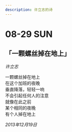 ```yaml
---
description: 许立志的诗
---
```


# 08-29 SUN

## 「一颗螺丝掉在地上」

 _许立志_  


一颗螺丝掉在地上  
在这个加班的夜晚  
垂直降落，轻轻一响  
不会引起任何人的注意  
就像在此之前  
某个相同的夜晚  
有个人掉在地上



_2013年12月19日_

